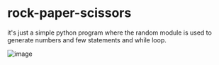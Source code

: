 # rock-paper-scissors
it's just a simple python program where the random  module is used to generate numbers and few statements and while loop.

![image](https://user-images.githubusercontent.com/70971734/140619693-5c0de9a2-1b3c-4d2c-9cab-2928db2d395e.png)
